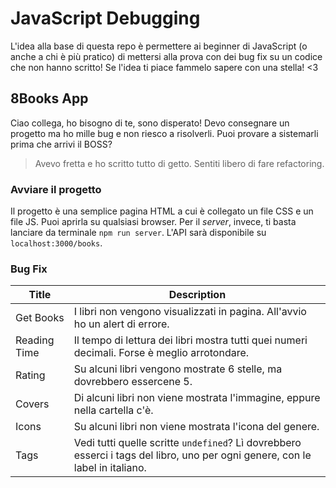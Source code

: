 # JavaScript Debugging
L'idea alla base di questa repo è permettere ai beginner di JavaScript (o anche a chi è più pratico) di mettersi alla prova con dei bug fix su un codice che non hanno scritto! Se l'idea ti piace fammelo sapere con una stella! <3
## 8Books App
Ciao collega, ho bisogno di te, sono disperato! Devo consegnare un progetto ma ho mille bug e non riesco a risolverli. Puoi provare a sistemarli prima che arrivi il BOSS?

> Avevo fretta e ho scritto tutto di getto. Sentiti libero di fare refactoring.

### Avviare il progetto
Il progetto è una semplice pagina HTML a cui è collegato un file CSS e un file JS. Puoi aprirla su qualsiasi browser. Per il *server*, invece, ti basta lanciare da terminale `npm run server`. L'API sarà disponibile su `localhost:3000/books`.

### Bug Fix
| Title | Description |
| ----------- | ----------- |
| Get Books | I libri non vengono visualizzati in pagina. All'avvio ho un alert di errore. |
| Reading Time | Il tempo di lettura dei libri mostra tutti quei numeri decimali. Forse è meglio arrotondare. |
| Rating | Su alcuni libri vengono mostrate 6 stelle, ma dovrebbero essercene 5. |
| Covers | Di alcuni libri non viene mostrata l'immagine, eppure nella cartella c'è. |
| Icons | Su alcuni libri non viene mostrata l'icona del genere. | 
| Tags | Vedi tutti quelle scritte `undefined`? Lì dovrebbero esserci i tags del libro, uno per ogni genere, con le label in italiano. |
